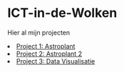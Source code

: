 # ICT-in-de-Wolken
Hier al mijn projecten

<li><a href="file:///C:/Users/Chloe/Documents/GitHub/ICT-in-de-Wolken/Project%201">Project 1: Astroplant</a></li>
<li><a href="file:///C:/Users/Chloe/Documents/GitHub/ICT-in-de-Wolken/Project%202">Project 2: Astroplant 2</a></li>
<li><a href="file:///C:/Users/Chloe/Documents/GitHub/ICT-in-de-Wolken/Project%203">Project 3: Data Visualisatie</a></li>
